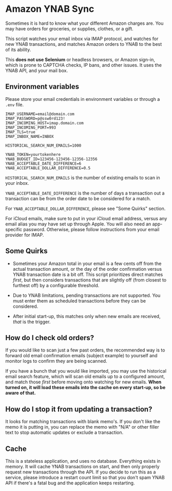 # Amazon YNAB Sync

Sometimes it is hard to know what your different Amazon charges are. You may have orders for groceries, or supplies, clothes, or a gift.

This script watches your email inbox via IMAP protocol, and watches for new YNAB transactions, and matches Amazon orders to YNAB to the best of its ability.

This **does not use Selenium** or headless browsers, or Amazon sign-in, which is prone to CAPTCHA checks, IP bans, and other issues. It uses the YNAB API, and your mail box.

## Environment variables

Please store your email credentials in environment variables or through a `.env` file. 

```
IMAP_USERNAME=email@domain.com
IMAP_PASSWORD=p@ssw0rd123!
IMAP_INCOMING_HOST=imap.domain.com
IMAP_INCOMING_PORT=993
IMAP_TLS=true
IMAP_INBOX_NAME=INBOX

HISTORICAL_SEARCH_NUM_EMAILS=1000

YNAB_TOKEN=yourtokenhere
YNAB_BUDGET_ID=123456-123456-12356-12356
YNAB_ACCEPTABLE_DATE_DIFFERENCE=6
YNAB_ACCEPTABLE_DOLLAR_DIFFERENCE=0.5
```

`HISTORICAL_SEARCH_NUM_EMAILS` is the number of existing emails to scan in your inbox.

`YNAB_ACCEPTABLE_DATE_DIFFERENCE` is the number of days a transaction out a transaction can be from the order date to be considered for a match.

For `YNAB_ACCEPTABLE_DOLLAR_DIFFERENCE`, please see "Some Quirks" section.

For iCloud emails, make sure to put in your iCloud email address, versus any email alias you may have set up through Apple. You will also need an app-specific password. Otherwise, please follow instructions from your email provider for IMAP.

## Some Quirks

- Sometimes your Amazon total in your email is a few cents off from the actual transaction amount, or the day of the order confirmation versus YNAB transaction date is a bit off. This script prioritizes direct matches _first_, but then considers transactions that are slightly off (from closest to furthest off) by a configurable threshold.

- Due to YNAB limitations, pending transactions are not supported. You must enter them as scheduled transactions before they can be considered.

- After initial start-up, this matches only when new emails are received, _that_ is the trigger.

## How do I check old orders?

If you would like to scan just a few past orders, the recommended way is to forward old email confirmation emails (subject example) to yourself and monitor logs to confirm they are being scanned.

If you have a bunch that you would like imported, you may use the historical email search feature, which will scan old emails up to a configured amount, and match those _first_ before moving onto watching for new emails. **When turned on, it will load these emails into the cache on every start-up, so be aware of that.**

## How do I stop it from updating a transaction?

It looks for matching transactions with blank memo's. If you don't like the memo it is putting in, you can replace the memo with "N/A" or other filler text to stop automatic updates or exclude a transaction.

## Cache

This is a stateless application, and uses no database. Everything exists in memory. It will cache YNAB transactions on start, and then only properly request new transactions through the API. If you decide to run this as a service, please introduce a restart count limit so that you don't spam YNAB API if there's a fatal bug and the application keeps restarting.
